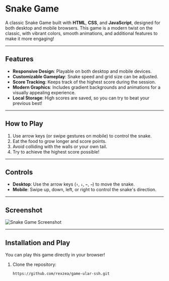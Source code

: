 # Snake Game

A classic Snake Game built with **HTML**, **CSS**, and **JavaScript**, designed for both desktop and mobile browsers. This game is a modern twist on the classic, with vibrant colors, smooth animations, and additional features to make it more engaging!

---

## Features
- **Responsive Design**: Playable on both desktop and mobile devices.
- **Customizable Gameplay**: Snake speed and grid size can be adjusted.
- **Score Tracking**: Keeps track of the highest score during the session.
- **Modern Graphics**: Includes gradient backgrounds and animations for a visually appealing experience.
- **Local Storage**: High scores are saved, so you can try to beat your previous best!

---

## How to Play
1. Use arrow keys (or swipe gestures on mobile) to control the snake.
2. Eat the food to grow longer and score points.
3. Avoid colliding with the walls or your own tail.
4. Try to achieve the highest score possible!

---

## Controls
- **Desktop**: Use the arrow keys (`↑`, `↓`, `←`, `→`) to move the snake.
- **Mobile**: Swipe up, down, left, or right to control the snake's direction.

---

## Screenshot
![Snake Game Screenshot](assets/snake-game-screenshot.png)

---

## Installation and Play
You can play this game directly in your browser!

1. Clone the repository:
   ```bash
   https://github.com/rexzea/game-ular-ssh.git
